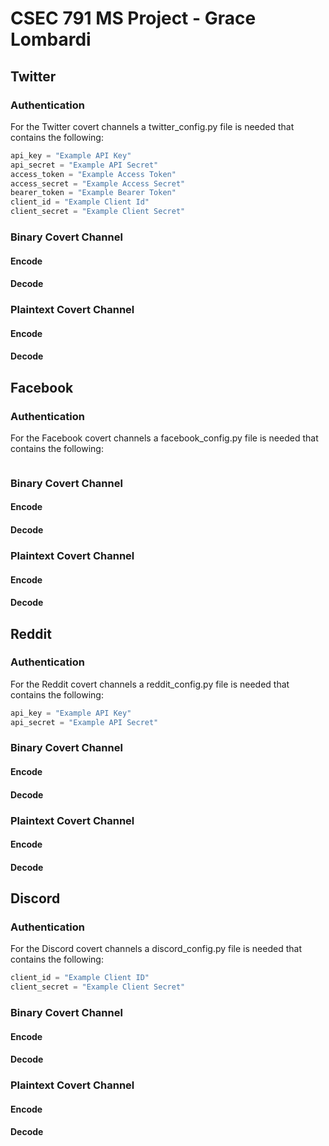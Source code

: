 # CSEC 791 MS Project - Grace Lombardi

## Twitter

### Authentication
For the Twitter covert channels a twitter_config.py file is needed that contains the following:

```python
api_key = "Example API Key"
api_secret = "Example API Secret"
access_token = "Example Access Token"
access_secret = "Example Access Secret"
bearer_token = "Example Bearer Token"
client_id = "Example Client Id"
client_secret = "Example Client Secret"
```

### Binary Covert Channel
#### Encode
#### Decode
### Plaintext Covert Channel
#### Encode
#### Decode

## Facebook

### Authentication
For the Facebook covert channels a facebook_config.py file is needed that contains the following:

```python
```

### Binary Covert Channel
#### Encode
#### Decode
### Plaintext Covert Channel
#### Encode
#### Decode

## Reddit

### Authentication
For the Reddit covert channels a reddit_config.py file is needed that contains the following:

```python
api_key = "Example API Key"
api_secret = "Example API Secret"
```

### Binary Covert Channel
#### Encode
#### Decode
### Plaintext Covert Channel
#### Encode
#### Decode

## Discord

### Authentication
For the Discord covert channels a discord_config.py file is needed that contains the following:

```python
client_id = "Example Client ID"
client_secret = "Example Client Secret"
```

### Binary Covert Channel
#### Encode
#### Decode
### Plaintext Covert Channel
#### Encode
#### Decode
